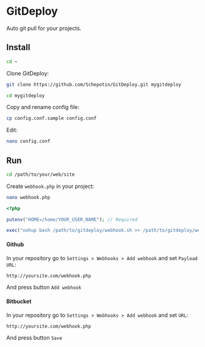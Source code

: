 # GitDeploy

Auto git pull for your projects.

## Install
```bash
cd ~
```

Clone GitDeploy:

```bash
git clone https://github.com/Schepotin/GitDeploy.git mygitdeploy
```

```bash
cd mygitdeploy
```

Copy and rename config file:

```bash
cp config.conf.sample config.conf
```

Edit:

```bash
nano config.conf
```

## Run

```bash
cd /path/to/your/web/site
```

Create `webhook.php` in your project:

```bash
nano webhook.php
```

```php
<?php

putenv("HOME=/home/YOUR_USER_NAME"); // Required

exec("nohup bash /path/to/gitdeploy/webhook.sh >> /path/to/gitdeploy/webhook.log 2>&1 &");
```

#### Github

In your repository go to `Settings > Webhooks > Add webhook` and set `Payload URL`:

```bash
http://yoursite.com/webhook.php
```

And press button `Add webhook`

#### Bitbucket

In your repository go to `Settings > Webhooks > Add webhook` and set `URL`:

```bash
http://yoursite.com/webhook.php
```

And press button `Save`